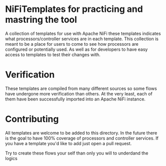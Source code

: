 # NiFiTemplates for practicing and mastring the tool
A collection of templates for use with Apache NiFi these templates indicates what processors/controller services are in each template. This collection is meant to be a place for users to come to see how processors are configured or potentially used. As well as for developers to have easy access to templates to test their changes with.

# Verification
These templates are compiled from many different sources so some flows have undergone more verification than others.
At the very least, each of them have been successfully imported into an Apache NiFi instance. 

# Contributing
All templates are welcome to be added to this directory. In the future there is the goal to have 100% coverage of processors and controller services. If you have a template you'd like to add just open a pull request.

Try to create these flows your self than only you will to underdand the logics
